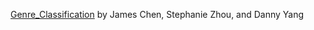 [Genre_Classification](https://github.com/jchen236/genre_classification) by James Chen, Stephanie Zhou, and Danny Yang
